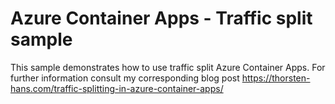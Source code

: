 # Azure Container Apps - Traffic split sample

This sample demonstrates how to use traffic split Azure Container Apps. For further information consult my corresponding blog post https://thorsten-hans.com/traffic-splitting-in-azure-container-apps/

